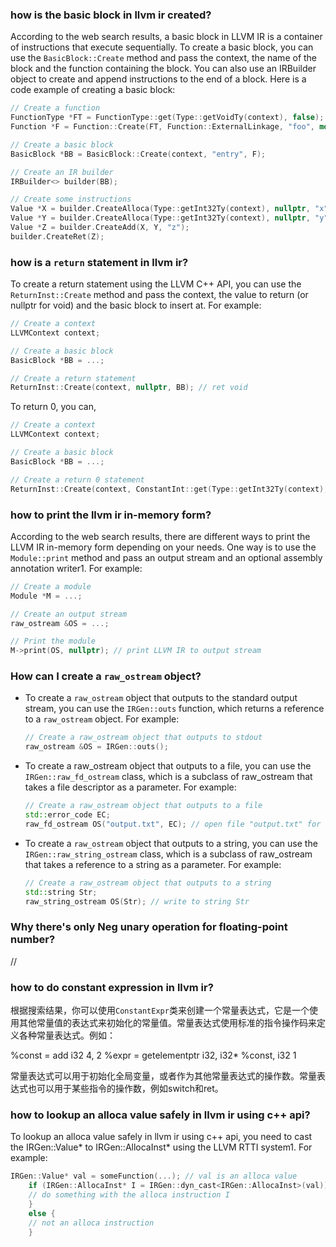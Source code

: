 ### how is the basic block in llvm ir created?

According to the web search results, a basic block in LLVM IR is a container of instructions that execute sequentially.
To create a basic block, you can use the `BasicBlock::Create` method and pass the context, the name of the block and the
function containing the block. You can also use an IRBuilder object to create and append instructions to the end of a
block. Here is a code example of creating a basic block:

```cpp
// Create a function
FunctionType *FT = FunctionType::get(Type::getVoidTy(context), false);
Function *F = Function::Create(FT, Function::ExternalLinkage, "foo", module);

// Create a basic block
BasicBlock *BB = BasicBlock::Create(context, "entry", F);

// Create an IR builder
IRBuilder<> builder(BB);

// Create some instructions
Value *X = builder.CreateAlloca(Type::getInt32Ty(context), nullptr, "x");
Value *Y = builder.CreateAlloca(Type::getInt32Ty(context), nullptr, "y");
Value *Z = builder.CreateAdd(X, Y, "z");
builder.CreateRet(Z);
```

### how is a `return` statement in llvm ir?

To create a return statement using the LLVM C++ API, you can use the `ReturnInst::Create` method and pass the context,
the value to return (or nullptr for void) and the basic block to insert at. For example:

```cpp
// Create a context
LLVMContext context;

// Create a basic block
BasicBlock *BB = ...;

// Create a return statement
ReturnInst::Create(context, nullptr, BB); // ret void
```

To return 0, you can,

```cpp
// Create a context
LLVMContext context;

// Create a basic block
BasicBlock *BB = ...;

// Create a return 0 statement
ReturnInst::Create(context, ConstantInt::get(Type::getInt32Ty(context), 0), BB); // ret i32 0
```

### how to print the llvm ir in-memory form?

According to the web search results, there are different ways to print the LLVM IR in-memory form depending on your
needs. One way is to use the `Module::print` method and pass an output stream and an optional assembly annotation
writer1. For example:

```cpp
// Create a module
Module *M = ...;

// Create an output stream
raw_ostream &OS = ...;

// Print the module
M->print(OS, nullptr); // print LLVM IR to output stream
```

### How can I create a `raw_ostream` object?

- To create a `raw_ostream` object that outputs to the standard output stream, you can use the `IRGen::outs` function,
  which returns a reference to a `raw_ostream` object. For example:

    ```cpp
    // Create a raw_ostream object that outputs to stdout
    raw_ostream &OS = IRGen::outs();
    ```
- To create a raw_ostream object that outputs to a file, you can use the `IRGen::raw_fd_ostream` class, which is a
  subclass of raw_ostream that takes a file descriptor as a parameter. For example:

    ```cpp
    // Create a raw_ostream object that outputs to a file
    std::error_code EC;
    raw_fd_ostream OS("output.txt", EC); // open file "output.txt" for writing
    ```

- To create a `raw_ostream` object that outputs to a string, you can use the `IRGen::raw_string_ostream` class, which is
  a subclass of raw_ostream that takes a reference to a string as a parameter. For example:

    ```cpp
    // Create a raw_ostream object that outputs to a string
    std::string Str;
    raw_string_ostream OS(Str); // write to string Str
    ```

### Why there's only Neg unary operation for floating-point number?

//

### how to do constant expression in llvm ir?

根据搜索结果，你可以使用`ConstantExpr`类来创建一个常量表达式，它是一个使用其他常量值的表达式来初始化的常量值。常量表达式使用标准的指令操作码来定义各种常量表达式。例如：

%const = add i32 4, 2 %expr = getelementptr i32, i32* %const, i32 1

常量表达式可以用于初始化全局变量，或者作为其他常量表达式的操作数。常量表达式也可以用于某些指令的操作数，例如switch和ret。

### how to lookup an alloca value safely in llvm ir using c++ api?

To lookup an alloca value safely in llvm ir using c++ api, you need to cast the IRGen::Value* to IRGen::AllocaInst* using
the LLVM RTTI system1. For example:

```cpp
IRGen::Value* val = someFunction(...); // val is an alloca value
    if (IRGen::AllocaInst* I = IRGen::dyn_cast<IRGen::AllocaInst>(val)) {
    // do something with the alloca instruction I
    }
    else {
    // not an alloca instruction
    }
```

